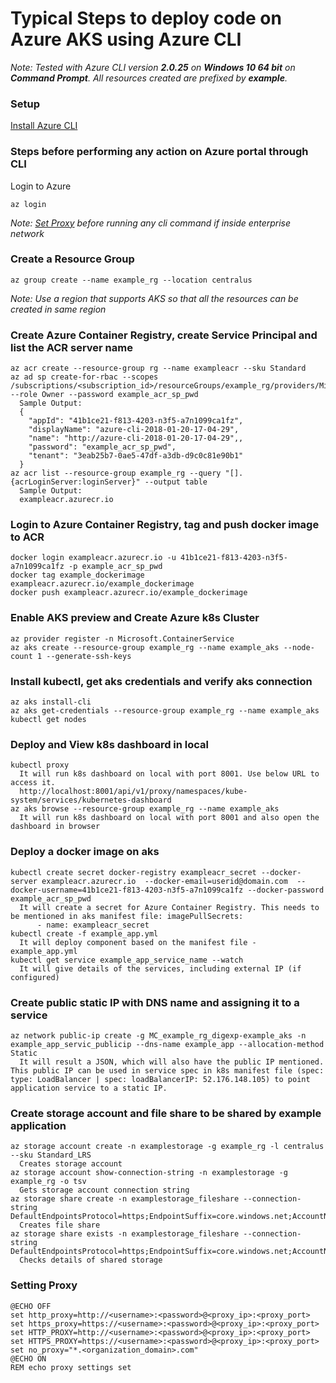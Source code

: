 # Typical Steps to deploy code on Azure AKS using Azure CLI
_Note: Tested with Azure CLI version **2.0.25** on **Windows 10 64 bit** on **Command Prompt**. All resources created are prefixed by **example**._
### Setup
[Install Azure CLI](https://docs.microsoft.com/en-us/cli/azure/install-azure-cli)

### Steps before performing any action on Azure portal through CLI
Login to Azure
```
az login
```
_Note: [Set Proxy](#setting-proxy) before running any cli command if inside enterprise network_ 

### Create a Resource Group
```
az group create --name example_rg --location centralus
```
_Note: Use a region that supports AKS so that all the resources can be created in same region_

### Create Azure Container Registry, create Service Principal and list the ACR server name
```
az acr create --resource-group rg --name exampleacr --sku Standard
az ad sp create-for-rbac --scopes /subscriptions/<subscription_id>/resourceGroups/example_rg/providers/Microsoft.ContainerRegistry/registries/exampleacr --role Owner --password example_acr_sp_pwd
  Sample Output:
  {
    "appId": "41b1ce21-f813-4203-n3f5-a7n1099ca1fz",
    "displayName": "azure-cli-2018-01-20-17-04-29",
    "name": "http://azure-cli-2018-01-20-17-04-29",,
    "password": "example_acr_sp_pwd",
    "tenant": "3eab25b7-0ae5-47df-a3db-d9c0c81e90b1"
  }
az acr list --resource-group example_rg --query "[].{acrLoginServer:loginServer}" --output table
  Sample Output:
  exampleacr.azurecr.io
```
### Login to Azure Container Registry, tag and push docker image to ACR
```
docker login exampleacr.azurecr.io -u 41b1ce21-f813-4203-n3f5-a7n1099ca1fz -p example_acr_sp_pwd
docker tag example_dockerimage exampleacr.azurecr.io/example_dockerimage
docker push exampleacr.azurecr.io/example_dockerimage
```
### Enable AKS preview and Create Azure k8s Cluster
```
az provider register -n Microsoft.ContainerService
az aks create --resource-group example_rg --name example_aks --node-count 1 --generate-ssh-keys
```
### Install kubectl, get aks credentials and verify aks connection
```
az aks install-cli
az aks get-credentials --resource-group example_rg --name example_aks
kubectl get nodes
```
### Deploy and View k8s dashboard in local
```
kubectl proxy
  It will run k8s dashboard on local with port 8001. Use below URL to access it.
  http://localhost:8001/api/v1/proxy/namespaces/kube-system/services/kubernetes-dashboard
az aks browse --resource-group example_rg --name example_aks
  It will run k8s dashboard on local with port 8001 and also open the dashboard in browser
```
### Deploy a docker image on aks
```
kubectl create secret docker-registry exampleacr_secret --docker-server exampleacr.azurecr.io  --docker-email=userid@domain.com  --docker-username=41b1ce21-f813-4203-n3f5-a7n1099ca1fz --docker-password example_acr_sp_pwd
  It will create a secret for Azure Container Registry. This needs to be mentioned in aks manifest file: imagePullSecrets:
      - name: exampleacr_secret
kubectl create -f example_app.yml
  It will deploy component based on the manifest file - example_app.yml
kubectl get service example_app_service_name --watch
  It will give details of the services, including external IP (if configured)

```
### Create public static IP with DNS name and assigning it to a service
```
az network public-ip create -g MC_example_rg_digexp-example_aks -n example_app_servic_publicip --dns-name example_app --allocation-method Static
  It will result a JSON, which will also have the public IP mentioned. This public IP can be used in service spec in k8s manifest file (spec: type: LoadBalancer | spec: loadBalancerIP: 52.176.148.105) to point application service to a static IP. 
```
### Create storage account and file share to be shared by example application
```
az storage account create -n examplestorage -g example_rg -l centralus --sku Standard_LRS
  Creates storage account
az storage account show-connection-string -n examplestorage -g example_rg -o tsv
  Gets storage account connection string
az storage share create -n examplestorage_fileshare --connection-string DefaultEndpointsProtocol=https;EndpointSuffix=core.windows.net;AccountName=examplestorage;AccountKey=A4wajUuLKO8Gzkk82h2cXY3Z2aEHhcK74joZ972wvfwVMnzNUmdO1/ALVhJ7+HuQe+dFXzmypOj5auxhjDwjJA==
  Creates file share
az storage share exists -n examplestorage_fileshare --connection-string DefaultEndpointsProtocol=https;EndpointSuffix=core.windows.net;AccountName=examplestorage;AccountKey=A4wajUuLKO8Gzkk82h2cXY3Z2aEHhcK74joZ972wvfwVMnzNUmdO1/ALVhJ7+HuQe+dFXzmypOj5auxhjDwjJA==
  Checks details of shared storage
```

### Setting Proxy
```
@ECHO OFF
set http_proxy=http://<username>:<password>@<proxy_ip>:<proxy_port>
set https_proxy=https://<username>:<password>@<proxy_ip>:<proxy_port>
set HTTP_PROXY=http://<username>:<password>@<proxy_ip>:<proxy_port>
set HTTPS_PROXY=https://<username>:<password>@<proxy_ip>:<proxy_port>
set no_proxy="*.<organization_domain>.com"
@ECHO ON
REM echo proxy settings set
```
